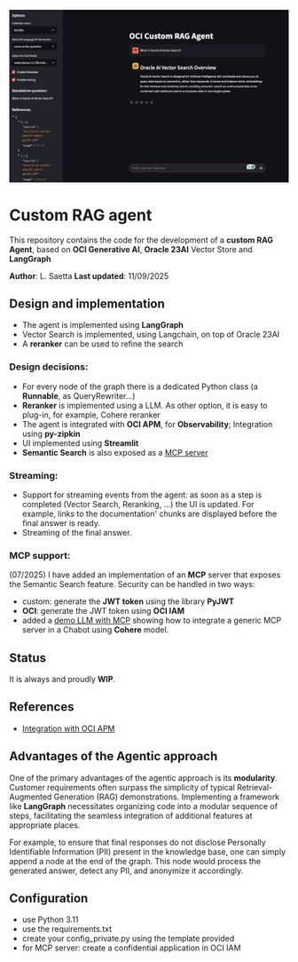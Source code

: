 ![UI](images/ui_image.png)

# Custom RAG agent
This repository contains the code for the development of a **custom RAG Agent**, based on **OCI Generative AI**, **Oracle 23AI** Vector Store and **LangGraph**

**Author**: L. Saetta
**Last updated**: 11/09/2025

## Design and implementation
* The agent is implemented using **LangGraph**
* Vector Search is implemented, using Langchain, on top of Oracle 23AI
* A **reranker** can be used to refine the search

### Design decisions:
* For every node of the graph there is a dedicated Python class (a **Runnable**, as QueryRewriter...)
* **Reranker** is implemented using a LLM. As other option, it is easy to plug-in, for example, Cohere reranker
* The agent is integrated with **OCI APM**, for **Observability**; Integration using **py-zipkin**
* UI implemented using **Streamlit**
* **Semantic Search** is also exposed as a [MCP server](./mcp_semantic_search_with_iam.py) 

### Streaming:
* Support for streaming events from the agent: as soon as a step is completed (Vector Search, Reranking, ...) the UI is updated.
For example, links to the documentation' chunks are displayed before the final answer is ready.
* Streaming of the final answer.

### MCP support:
(07/2025) I have added an implementation of an **MCP** server that exposes the Semantic Search feature.
Security can be handled in two ways:
* custom: generate the **JWT token** using the library **PyJWT**
* **OCI**: generate the JWT token using **OCI IAM**
* added a [demo LLM with MCP](./ui_mcp_agent.py) showing how to integrate a generic MCP server in a Chabot using **Cohere** model.

## Status
It is always and proudly **WIP**.

## References
* [Integration with OCI APM](https://luigi-saetta.medium.com/enhancing-observability-in-rag-solutions-with-oracle-cloud-6f93b2675f40)

## Advantages of the Agentic approach
One of the primary advantages of the agentic approach is its **modularity**. 
Customer requirements often surpass the simplicity of typical Retrieval-Augmented Generation (RAG) demonstrations. Implementing a framework like **LangGraph** necessitates organizing code into a modular sequence of steps, facilitating the seamless integration of additional features at appropriate places.​

For example, to ensure that final responses do not disclose Personally Identifiable Information (PII) present in the knowledge base, one can simply append a node at the end of the graph. This node would process the generated answer, detect any PII, and anonymize it accordingly.

## Configuration
* use Python 3.11
* use the requirements.txt
* create your config_private.py using the template provided
* for MCP server: create a confidential application in OCI IAM

